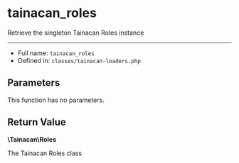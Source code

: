 # tainacan_roles


Retrieve the singleton Tainacan Roles instance

***

* Full name: `tainacan_roles`
* Defined in: `classes/tainacan-loaders.php`

## Parameters

This function has no parameters.

## Return Value

**\Tainacan\Roles**

The Tainacan Roles class
